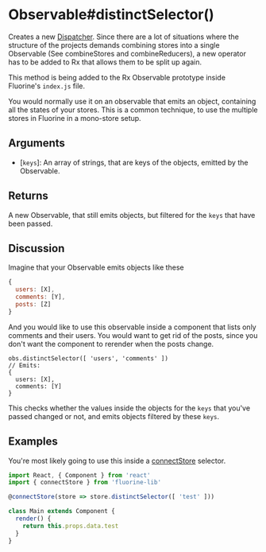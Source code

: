 # Observable#distinctSelector()

Creates a new [Dispatcher](dispatcher.md).
Since there are a lot of situations where the structure of the projects demands
combining stores into a single Observable (See combineStores and combineReducers),
a new operator has to be added to Rx that allows them to be split up again.

This method is being added to the Rx Observable prototype inside Fluorine's
`index.js` file.

You would normally use it on an observable that emits an object, containing all the
states of your stores. This is a common technique, to use the multiple stores
in Fluorine in a mono-store setup.

## Arguments

- [`keys`]: An array of strings, that are keys of the objects, emitted by the
  Observable.

## Returns

A new Observable, that still emits objects, but filtered for the `keys` that
have been passed.

## Discussion

Imagine that your Observable emits objects like these

```js
{
  users: [X],
  comments: [Y],
  posts: [Z]
}
```

And you would like to use this observable inside a component that lists only
comments and their users. You would want to get rid of the posts, since
you don't want the component to rerender when the posts change.

```
obs.distinctSelector([ 'users', 'comments' ])
// Emits:
{
  users: [X],
  comments: [Y]
}
```

This checks whether the values inside the objects for the `keys` that you've passed
changed or not, and emits objects filtered by these `keys`.

## Examples

You're most likely going to use this inside a [connectStore](connectStore.md) selector.

```js
import React, { Component } from 'react'
import { connectStore } from 'fluorine-lib'

@connectStore(store => store.distinctSelector([ 'test' ]))

class Main extends Component {
  render() {
    return this.props.data.test
  }
}
```

